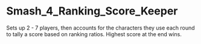 # Smash_4_Ranking_Score_Keeper
Sets up 2 - 7 players, then accounts for the characters they use each round to tally a score based on ranking ratios. Highest score at the end wins.

